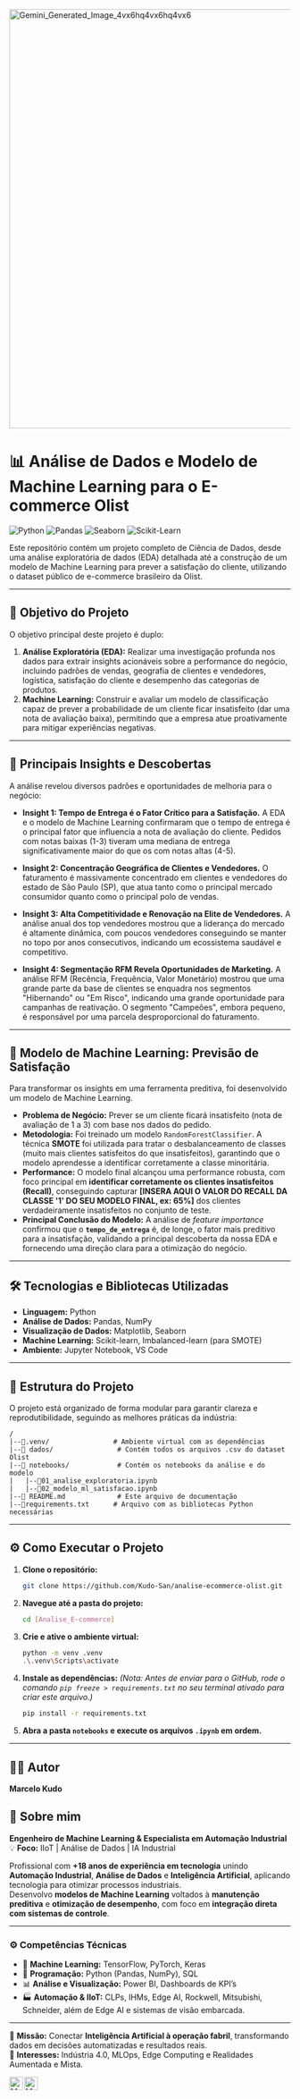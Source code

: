 <img width="1024" height="750" alt="Gemini_Generated_Image_4vx6hq4vx6hq4vx6" src="https://github.com/user-attachments/assets/301fc04c-6d6f-4e2e-8307-5f17b59a90aa" />

# 📊 Análise de Dados e Modelo de Machine Learning para o E-commerce Olist

![Python](https://img.shields.io/badge/Python-3.11%2B-%233776AB?logo=python)
![Pandas](https://img.shields.io/badge/Pandas-Análise-%23150458?logo=pandas)
![Seaborn](https://img.shields.io/badge/Seaborn-Visualização-%233776AB?logo=seaborn)
![Scikit-Learn](https://img.shields.io/badge/Scikit--Learn-ML-%23F7931E?logo=scikit-learn)

Este repositório contém um projeto completo de Ciência de Dados, desde uma análise exploratória de dados (EDA) detalhada até a construção de um modelo de Machine Learning para prever a satisfação do cliente, utilizando o dataset público de e-commerce brasileiro da Olist.

---

## 🎯 Objetivo do Projeto

O objetivo principal deste projeto é duplo:

1.  **Análise Exploratória (EDA):** Realizar uma investigação profunda nos dados para extrair insights acionáveis sobre a performance do negócio, incluindo padrões de vendas, geografia de clientes e vendedores, logística, satisfação do cliente e desempenho das categorias de produtos.
2.  **Machine Learning:** Construir e avaliar um modelo de classificação capaz de prever a probabilidade de um cliente ficar insatisfeito (dar uma nota de avaliação baixa), permitindo que a empresa atue proativamente para mitigar experiências negativas.

---

## 🚀 Principais Insights e Descobertas

A análise revelou diversos padrões e oportunidades de melhoria para o negócio:

* **Insight 1: Tempo de Entrega é o Fator Crítico para a Satisfação.** A EDA e o modelo de Machine Learning confirmaram que o tempo de entrega é o principal fator que influencia a nota de avaliação do cliente. Pedidos com notas baixas (1-3) tiveram uma mediana de entrega significativamente maior do que os com notas altas (4-5).

* **Insight 2: Concentração Geográfica de Clientes e Vendedores.** O faturamento é massivamente concentrado em clientes e vendedores do estado de São Paulo (SP), que atua tanto como o principal mercado consumidor quanto como o principal polo de vendas.

* **Insight 3: Alta Competitividade e Renovação na Elite de Vendedores.** A análise anual dos top vendedores mostrou que a liderança do mercado é altamente dinâmica, com poucos vendedores conseguindo se manter no topo por anos consecutivos, indicando um ecossistema saudável e competitivo.

* **Insight 4: Segmentação RFM Revela Oportunidades de Marketing.** A análise RFM (Recência, Frequência, Valor Monetário) mostrou que uma grande parte da base de clientes se enquadra nos segmentos "Hibernando" ou "Em Risco", indicando uma grande oportunidade para campanhas de reativação. O segmento "Campeões", embora pequeno, é responsável por uma parcela desproporcional do faturamento.

---

## 🤖 Modelo de Machine Learning: Previsão de Satisfação

Para transformar os insights em uma ferramenta preditiva, foi desenvolvido um modelo de Machine Learning.

* **Problema de Negócio:** Prever se um cliente ficará insatisfeito (nota de avaliação de 1 a 3) com base nos dados do pedido.
* **Metodologia:** Foi treinado um modelo `RandomForestClassifier`. A técnica **SMOTE** foi utilizada para tratar o desbalanceamento de classes (muito mais clientes satisfeitos do que insatisfeitos), garantindo que o modelo aprendesse a identificar corretamente a classe minoritária.
* **Performance:** O modelo final alcançou uma performance robusta, com foco principal em **identificar corretamente os clientes insatisfeitos (Recall)**, conseguindo capturar **[INSERA AQUI O VALOR DO RECALL DA CLASSE '1' DO SEU MODELO FINAL, ex: 65%]** dos clientes verdadeiramente insatisfeitos no conjunto de teste.
* **Principal Conclusão do Modelo:** A análise de *feature importance* confirmou que o **`tempo_de_entrega`** é, de longe, o fator mais preditivo para a insatisfação, validando a principal descoberta da nossa EDA e fornecendo uma direção clara para a otimização do negócio.

---

## 🛠️ Tecnologias e Bibliotecas Utilizadas

* **Linguagem:** Python
* **Análise de Dados:** Pandas, NumPy
* **Visualização de Dados:** Matplotlib, Seaborn
* **Machine Learning:** Scikit-learn, Imbalanced-learn (para SMOTE)
* **Ambiente:** Jupyter Notebook, VS Code

---

## 📂 Estrutura do Projeto

O projeto está organizado de forma modular para garantir clareza e reprodutibilidade, seguindo as melhores práticas da indústria:

```
/
|--📁.venv/                # Ambiente virtual com as dependências
|--📁 dados/                # Contém todos os arquivos .csv do dataset Olist
|--📁 notebooks/            # Contém os notebooks da análise e do modelo
|   |--📄01_analise_exploratoria.ipynb
|   |--📄02_modelo_ml_satisfacao.ipynb
|--📄 README.md             # Este arquivo de documentação
|--📄requirements.txt      # Arquivo com as bibliotecas Python necessárias
```

---

## ⚙️ Como Executar o Projeto

1.  **Clone o repositório:**
    ```bash
    git clone https://github.com/Kudo-San/analise-ecommerce-olist.git
    ```
2.  **Navegue até a pasta do projeto:**
    ```bash
    cd [Analise_E-commerce]
    ```
3.  **Crie e ative o ambiente virtual:**
    ```bash
    python -m venv .venv
    .\.venv\Scripts\activate
    ```
4.  **Instale as dependências:**
    *(Nota: Antes de enviar para o GitHub, rode o comando `pip freeze > requirements.txt` no seu terminal ativado para criar este arquivo.)*
    ```bash
    pip install -r requirements.txt
    ```
5.  **Abra a pasta `notebooks` e execute os arquivos `.ipynb` em ordem.**

---

## 👨‍💻 Autor
**Marcelo Kudo**

## 💬 Sobre mim

**Engenheiro de Machine Learning & Especialista em Automação Industrial** 💡 **Foco:** IIoT | Análise de Dados | IA Industrial  

Profissional com **+18 anos de experiência em tecnologia** unindo **Automação Industrial**, **Análise de Dados** e **Inteligência Artificial**, aplicando tecnologia para otimizar processos industriais.  
Desenvolvo **modelos de Machine Learning** voltados à **manutenção preditiva** e **otimização de desempenho**, com foco em **integração direta com sistemas de controle**.

---

### ⚙️ Competências Técnicas
- 🧠 **Machine Learning:** TensorFlow, PyTorch, Keras  
- 🐍 **Programação:** Python (Pandas, NumPy), SQL  
- 📊 **Análise e Visualização:** Power BI, Dashboards de KPI’s  
- 🏭 **Automação & IIoT:** CLPs, IHMs, Edge AI, Rockwell, Mitsubishi, Schneider, além de Edge AI e sistemas de visão embarcada.

---

🎯 **Missão:** Conectar **Inteligência Artificial à operação fabril**, transformando dados em decisões automatizadas e resultados reais.  
🚀 **Interesses:** Indústria 4.0, MLOps, Edge Computing e Realidades Aumentada e Mista.

[comment]: <> (Link para o LinkedIn)
[<img align="left" alt="Marcelo Kudo | LinkedIn" width="24px" src="https://www.vectorlogo.zone/logos/linkedin/linkedin-icon.svg" />][linkedin]

[comment]: <> (Link para o GitHub)
[<img align="left" alt="Marcelo Kudo | GitHub" width="24px" src="https://www.vectorlogo.zone/logos/github/github-tile.svg" />][github]

[linkedin]: https://www.linkedin.com/in/[SEU_LINKEDIN_AQUI]
[github]: https://github.com/[SEU_USUARIO_DO_GITHUB]
